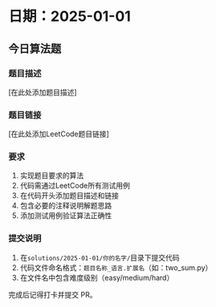 # 日期：2025-01-01

## 今日算法题

### 题目描述

[在此处添加题目描述]

### 题目链接

[在此处添加LeetCode题目链接]

### 要求

1. 实现题目要求的算法
2. 代码需通过LeetCode所有测试用例
3. 在代码开头添加题目描述和链接
4. 包含必要的注释说明解题思路
5. 添加测试用例验证算法正确性

### 提交说明

1. 在`solutions/2025-01-01/你的名字/`目录下提交代码
2. 代码文件命名格式：`题目名称_语言.扩展名`（如：two_sum.py）
3. 在文件名中包含难度级别（easy/medium/hard）

完成后记得打卡并提交 PR。

